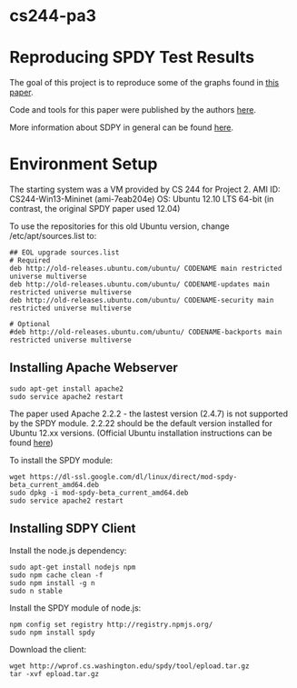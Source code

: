 # cs244-pa3
Reproducing SPDY Test Results
====================================
The goal of this project is to reproduce some of the graphs found in [this paper](https://www.usenix.org/system/files/conference/nsdi14/nsdi14-paper-wang_xiao_sophia.pdf).

Code and tools for this paper were published by the authors [here](https://www.usenix.org/system/files/conference/nsdi14/nsdi14-paper-wang_xiao_sophia.pdf).

More information about SDPY in general can be found [here](https://www.chromium.org/spdy).

Environment Setup
====================================
The starting system was a VM provided by CS 244 for Project 2.
AMI ID: CS244-Win13-Mininet (ami-7eab204e)
OS: Ubuntu 12.10 LTS 64-bit (in contrast, the original SPDY paper used 12.04)

To use the repositories for this old Ubuntu version, change /etc/apt/sources.list to:
```
## EOL upgrade sources.list
# Required
deb http://old-releases.ubuntu.com/ubuntu/ CODENAME main restricted universe multiverse
deb http://old-releases.ubuntu.com/ubuntu/ CODENAME-updates main restricted universe multiverse
deb http://old-releases.ubuntu.com/ubuntu/ CODENAME-security main restricted universe multiverse

# Optional
#deb http://old-releases.ubuntu.com/ubuntu/ CODENAME-backports main restricted universe multiverse
```

Installing Apache Webserver
-----------------------------------
```
sudo apt-get install apache2
sudo service apache2 restart
```
The paper used Apache 2.2.2 - the lastest version (2.4.7) is not supported by the SPDY module. 2.2.22 should be the default version installed for Ubuntu 12.xx versions.
(Official Ubuntu installation instructions can be found [here](https://help.ubuntu.com/community/ApacheMySQLPHP))

To install the SPDY module:
```
wget https://dl-ssl.google.com/dl/linux/direct/mod-spdy-beta_current_amd64.deb
sudo dpkg -i mod-spdy-beta_current_amd64.deb 
sudo service apache2 restart
```

Installing SDPY Client
-----------------------------------
Install the node.js dependency:
```
sudo apt-get install nodejs npm
sudo npm cache clean -f
sudo npm install -g n
sudo n stable
```

Install the SPDY module of node.js:
```
npm config set registry http://registry.npmjs.org/
sudo npm install spdy
```

Download the client:
```
wget http://wprof.cs.washington.edu/spdy/tool/epload.tar.gz
tar -xvf epload.tar.gz 
```




